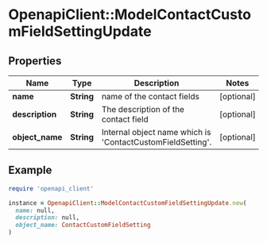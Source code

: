 # OpenapiClient::ModelContactCustomFieldSettingUpdate

## Properties

| Name | Type | Description | Notes |
| ---- | ---- | ----------- | ----- |
| **name** | **String** | name of the contact fields | [optional] |
| **description** | **String** | The description of the contact field | [optional] |
| **object_name** | **String** | Internal object name which is &#39;ContactCustomFieldSetting&#39;. | [optional] |

## Example

```ruby
require 'openapi_client'

instance = OpenapiClient::ModelContactCustomFieldSettingUpdate.new(
  name: null,
  description: null,
  object_name: ContactCustomFieldSetting
)
```

